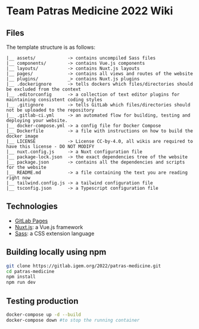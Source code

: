 # Team Patras Medicine 2022 Wiki

## Files
The template structure is as follows:

    |__ assets/            -> contains uncompiled Sass files
    |__ components/        -> contains Vue.js components
    |__ layouts/           -> contains Nuxt.js layouts
    |__ pages/             -> contains all views and routes of the website
    |__ plugins/           _> contains Nuxt.js plugins
    |__ .dockerignore      -> tells dockers which files/directories should be excluded from the context
    |__ .editorconfig      -> a collection of text editor plugins for maintaining consistent coding styles
    |__ .gitignore         -> tells GitLab which files/directories should not be uploaded to the repository
    |__ .gitlab-ci.yml     -> an automated flow for building, testing and deploying your website.
    |__ docker-compose.yml -> a config file for Docker Compose
    |__ Dockerfile         -> a file with instructions on how to build the docker image
    |__ LICENSE            -> License CC-by-4.0, all wikis are required to have this license - DO NOT MODIFY
    |__ nuxt.config.js     -> a Nuxt configuration file
    |__ package-lock.json  -> the exact dependencies tree of the website
    |__ package.json       -> contains all the dependencies and scripts for the website
    |__ README.md          -> a file containing the text you are reading right now
    |__ tailwind.config.js -> a tailwind configuration file
    |__ tsconfig.json      -> a Typescript configuration file
    
## Technologies
  * [GitLab Pages](https://docs.gitlab.com/ee/user/project/pages/)
  * [Nuxt.js](https://nuxtjs.org/): a Vue.js framework
  * [Sass](https://sass-lang.com/): a CSS extension language

## Building locally using npm
``` bash
git clone https://gitlab.igem.org/2022/patras-medicine.git
cd patras-medicine
npm install
npm run dev
```

## Testing production
``` bash
docker-compose up -d --build
docker-compose down #to stop the running container
```